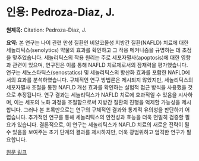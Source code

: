 # 인용: Pedroza-Diaz, J.

**원제목:** Citation: Pedroza-Diaz, J.

**요약:** 본 연구는 나이 관련 만성 질환인 비알코올성 지방간 질환(NAFLD) 치료에 대한 세놀리틱스(senolytics) 약물의 효과를 확인하고 그 작용 메커니즘을 규명하는 데 초점을 맞추었습니다.  세놀리틱스의 작용 원리는 주로 세포자멸사(apoptosis)에 대한 영향과 관련이 있으며, 연구진은 이를 통해 NAFLD 치료제로서의 잠재력을 평가했습니다.  연구는 세노스타틱스(senostatics) 및 세놀리틱스의 항산화 효과를 포함한 NAFLD에서의 효과를 분석하였습니다.  구체적인 연구 방법론은 제시되지 않았지만, 세놀리틱스의 세포자멸사 조절을 통한 NAFLD 개선 효과를 확인하는 실험적 접근 방식을 사용했을 것으로 추정됩니다.  연구 결과는 세놀리틱스가 NAFLD 치료에 효과적일 수 있음을 시사하며,  이는 세포의 노화 과정을 조절함으로써 지방간 질환의 진행을 억제할 가능성을 제시합니다.  그러나 본 초록만으로는 연구의 구체적인 결과와 통계적 유의성을 판단하기 어렵습니다.  추가적인 연구를 통해 세놀리틱스의 안전성과 효능을 더욱 면밀히 검증할 필요가 있습니다.  결론적으로, 이 연구는 세놀리틱스가 NAFLD 치료의 새로운 전략이 될 수 있음을 보여주는 초기 단계의 결과를 제시하지만,  더욱 광범위하고 엄격한 연구가 필요합니다.

[원문 링크](https://bibliotecadigital.udea.edu.co/server/api/core/bitstreams/aea9d11c-bbf7-46d1-948a-c7ad3d0e675d/content)
